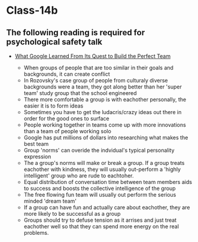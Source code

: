 # Class-14b

## The following reading is required for psychological safety talk

- [What Google Learned From Its Quest to Build the Perfect Team](https://www.google.com/amp/mobile.nytimes.com/2016/02/28/magazine/what-google-learned-from-its-quest-to-build-the-perfect-team.amp.html)

  - When groups of people that are too similar in their goals and backgrounds, it can create conflict
  - In Rozovsky's case group of people from culturaly diverse backgrounds were a team, they got along better than her 'super team' study group that the school engineered
  - There more comfortable a group is with eachother personally, the easier it is to form ideas
  - Sometimes you have to get the ludacris/crazy ideas out there in order for the good ones to surface
  - People working together in teams come up with more innovations than a team of people working solo
  - Google has put millions of dollars into researching what makes the best team
  - Group 'norms' can overide the indvidual's typical personality expression
  - The a group's norms will make or break a group. If a group treats eachother with kindness, they will usually out-perform a 'highly intelligent' group who are rude to eachtoher.
  - Equal distribution of conversation time between team members aids to success and boosts the collective intelligence of the group
  - The free flowing fun team will usually out perform the serious minded 'dream team'
  - If a group can have fun and actually care about eachother, they are more likely to be successful as a group
  - Groups should try to defuse tension as it arrises and just treat eachother well so that they can spend more energy on the real problems.
  